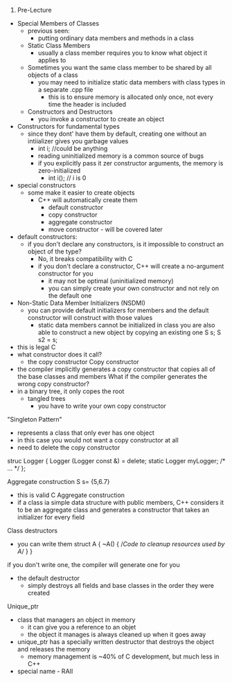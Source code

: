 1. Pre-Lecture

- Special Members of Classes
	- previous seen:
		- putting ordinary data members and methods in a class
	- Static Class Members
		- usually a class member requires you to know what object it applies to
	- Sometimes you want the same class member to be shared by all objects of a class
		- you may need to initialize static data members with class types in a separate .cpp file
			- this is to ensure memory is allocated only once, not every time the header is included
	- Constructors and Destructors
		- you invoke a constructor to create an object
- Constructors for fundamental types
	- since they dont' have them by default, creating one without an intiializer gives you garbage values
		- int i; //could be anything
		- reading uninitialized memory is a common source of bugs
		- if you explicitly pass it zer constructor arguments, the memory is zero-initialized
			- int i(); // i is 0
- special constructors
	- some make it easier to create objects
		- C++ will automatically create them
			- default constructor
			- copy constructor
			- aggregate constructor
			- move constructor - will be covered later
- default constructors:
	- if you don't declare any constructors, is it impossible to construct an object of the type?
		- No, it breaks compatibility with C
		- if you don't declare a constructor, C++ will create a no-argument constructor for you
			- it may not be optimal (uninitialized memory)
			- you can simply create your own constructor and not rely on the default one
- Non-Static Data Member Initializers (NSDMI)
	- you can provide default initializers for members and the default constructor will construct with those values
		- static data members cannot be initialized in class
you are also able to construct a new object by copying an existing one
S s;
S s2 = s;
- this is legal C
- what constructor does it call?
	- the copy constructor
Copy constructor
- the compiler implicitly generates a copy constructor that copies all of the base classes and members
What if the compiler generates the wrong copy constructor?
- in a binary tree, it only copes the root
	- tangled trees
		- you have to write your own copy constructor

"Singleton Pattern"
- represents a class that only ever has one object
- in this case you would not want a copy constructor at all
- need to delete the copy constructor

struc Logger {
Logger (Logger const &) = delete;
static Logger myLogger;
/* ... */
};

Aggregate construction
S s= {5,6.7}
- this is valid C
Aggregate construction
- if a class ia simple data structure with public members, C++ considers it to be an aggregate class and generates a constructor that takes an initializer for every field

Class destructors
- you can write them
struct A {
~A() {
/*Code to cleanup resources used by A*/
}
}

if you don't write one, the compiler will generate one for you
- the default destructor
	- simply destroys all fields and base classes in the order they were created

Unique_ptr
- class that managers an object in memory
	-  it can give you a reference to an objet
	- the object it manages is always cleaned up when it goes away
- unique_ptr has a specially written destructor that destroys the object and releases the memory
	-  memory management is ~40% of C development, but much less in C++
- special name - RAII
